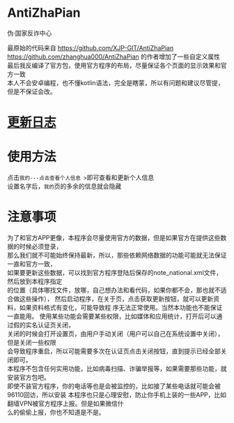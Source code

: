 # AntiZhaPian
伪·国家反诈中心  

最原始的代码来自 https://github.com/XJP-GIT/AntiZhaPian  
https://github.com/zhanghua000/AntiZhaPian 的作者增加了一些自定义属性  
最后我反编译了官方包，使用官方程序的布局，尽量保证各个页面的显示效果和官方一致  
本人不会安卓编程，也不懂kotlin语法，完全是瞎蒙，所以有问题和建议尽管提，但是不保证会改。  

# [更新日志](https://github.com/newhying/AntiZhaPian/blob/main/CHANGELOG.md)  

# 使用方法  
点击```我的---点击查看个人信息 >```即可查看和更新个人信息  
设置名字后，```我的```页的多余的信息就会隐藏  

# 注意事项  
为了和官方APP更像，本程序会尽量使用官方的数据，但是如果官方在提供这些数据的时候必须登录，  
那么我们就不可能始终保持最新，所以，那些依赖网络数据的功能可能就无法保证一直和官方一致，  
如果要更新这些数据，可以找到官方程序登陆后保存的note_national.xml文件，然后放到本程序指定  
的位置（具体哪找文件，放哪，自己想办法和看代码，如果你都不会，那也就不适合做这些操作），
然后启动程序，在关于页，点击获取更新按钮，就可以更新资料，如果资料格式有变化，可能导致程
序无法正常使用。当然本功能也不能保证一直能用。
使用某些功能会需要某些权限，比如媒体和应用统计，打开后可以通过假的实名认证页关闭，  
关闭的时候会打开设置页，由用户手动关闭（用户可以自己在系统设置中关闭），但是关闭一些权限  
会导致程序重启，所以可能需要多次在认证页点击关闭按钮，直到提示已经全部关闭即可。  
本程序不包含任何实用功能，比如病毒扫描、诈骗举报等，如果需要那些功能，就安装官方包吧。  
即使不装官方程序，你的电话等也是会被监控的，比如接了某些电话就可能会被96110回访，所以安装
本程序也只是心理安慰，防止你手机上装的一些APP，比如翻墙VPN被官方程序上报。但是如果微信什  
么的偷偷上报，你也不知道是不是。